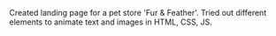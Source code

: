 Created landing page for a pet store 'Fur & Feather'.
Tried out different elements to animate text and images in HTML, CSS, JS.

